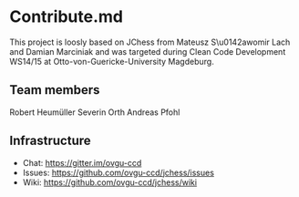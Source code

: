 # Contribute.md

This project is loosly based on JChess from Mateusz S\u0142awomir Lach and Damian Marciniak
and was targeted during Clean Code Development WS14/15 at Otto-von-Guericke-University Magdeburg.

## Team members

Robert Heumüller
Severin Orth
Andreas Pfohl

## Infrastructure

* Chat: https://gitter.im/ovgu-ccd
* Issues: https://github.com/ovgu-ccd/jchess/issues
* Wiki: https://github.com/ovgu-ccd/jchess/wiki
